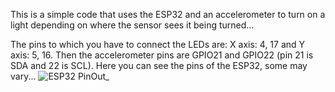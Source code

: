 This is a simple code that uses the ESP32 and an accelerometer to turn on a light depending on where the sensor sees it being turned...

The pins to which you have to connect the LEDs are: X axis: 4, 17 and Y axis: 5, 16.
Then the accelerometer pins are GPIO21 and GPIO22 (pin 21 is SDA and 22 is SCL).
Here you can see the pins of the ESP32, some may vary...
![ESP32 PinOut_](https://images.theengineeringprojects.com/image/webp/2024/03/esp32-pinout.jpg.webp?ssl=1)
